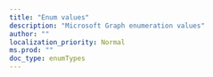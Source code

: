 ```yaml
---
title: "Enum values"
description: "Microsoft Graph enumeration values"
author: ""
localization_priority: Normal
ms.prod: ""
doc_type: enumTypes
---
```



